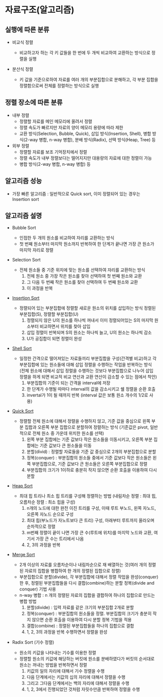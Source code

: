 # 자료구조(알고리즘)

## 실행에 따른 분류

- 비교식 정렬

  - 비교하고자 하는 각 키 값들을 한 번에 두 개씩 비교하여 교환하는 방식으로 정렬을 실행

- 분산식 정렬
  - 키 값을 기준으로하여 자료를 여러 개의 부분집합으로 분해하고, 각 부분 집합을 정렬함으로써 전체를 정렬하는 방식으로 실행

## 정렬 장소에 따른 분류

- 내부 정렬
  - 정렬할 자료를 메인 메모리에 올려서 정렬
  - 정렬 속도가 빠르지만 자료의 양이 메모리 용량에 따라 제한
  - 교환 방식(Selection, Bubble, Quick), 삽입 방식(Insertion, Shell), 병합 방식(2-way 병합, n-way 병합), 분배 방식(Radix), 선택 방식(Heap, Tree) 등 
- 외부 정렬
  - 정렬할 자료를 보조 기억장치에서 정렬
  - 정렬 속도가 내부 정렬보다는 떨어지지만 대용량의 자료에 대한 정렬이 가능
  - 병합 방식(2-way 병합, n-way 병합)  등

## 알고리즘 성능

- 가장 빠른 알고리즘 : 일반적으로 Quick sort, 이미 정렬되어 있는 경우는 Insertion sort

## 알고리즘 설명

- Bubble Sort
  - 인접한 두 개의 원소를 비교하여 자리를 교환하는 방식
  - 첫 번째 원소부터 마지막 원소까지 반복하여 한 단계가 끝나면 가장 큰 원소가 마지막 자리로 정렬
- Selection Sort
  - 전체 원소들 중 기준 위치에 맞는 원소를 선택하여 자리를 교환하는 방식
    1. 전체 원소 중 가장 작은 원소를 찾아 선택하여 첫 번째 원소와 교환
    2. 그 다음 두 번째 작은 원소를 찾아 선택하여 두 번째 원소와 교환
    3. 이 과정을 반복
- [Insertion Sort]( https://www.youtube.com/watch?v=ROalU379l3U&t=111s )
  - 정렬되어 있는 부분집합에 정렬할 새로운 원소의 위치를 삽입하는 방식
    정렬된 부분집합(S), 정렬할 부분집합(U)
    1. 정렬되지 않은 U의 원소를 하나씩 꺼내서 이미 정렬되어있는 S의 마지막 원소부터 비교하면서 위치를 찾아 삽입
    2. 삽입 정렬이 반복되며 S의 원소는 하나씩 늘고, U의 원소는 하나씩 감소
    3. U가 공집합이 되면 정렬이 완성

- [Shell Sort]( https://www.youtube.com/watch?v=CmPA7zE8mx0 )
  - 일정한 간격으로 떨어져있는 자료들끼리 부분집합을 구성(간격별 비교)하고 각 부분집합에 있는 원소들에 대해 삽입 정렬을 수행하는 작업을 반복하는 방식
    (전체 원소에 대해서 삽입 정렬을 수행하는 것보다 부분집합으로 나누어 삽입 정렬을 하게 되면 비교적 비교 연산과 교환 연산이 감소할 수 있는 점에서 착안)
    1. 부분집합의 기준이 되는 간격을 interval에 저장
    2. 한 단계가 수행될 따마다 interval의 값을 감소시키고 쉘 정렬을 순환 호출
    3. invertal가 1이 될 때까지 반복 (interval 값은 보통 원소 개수의 1/2로 사용)

- [Quick Sort]( https://www.youtube.com/watch?v=ywWBy6J5gz8&t=153s )
  - 정렬할 전체 원소에 대해서 정렬을 수행하지 않고, 기준 값을 중심으로 왼쪽 부분 집합과 오른쪽 부분 집합으로 분할하여 정렬하는 방식
    (기준값은 pivot, 일반적으로 전체 원소 중 가운데 위치한 원소를 선택)
    1. 왼쪽 부분 집합에는 기준 값보다 작은 원소들을 이동시키고, 오른쪽 부분 집합에는 기준 값보다 큰 원소들을 이동 
    2. 분할(divid) : 정렬할 자료들을 기준 값 중심으로 2개의 부분집합으로 분할
    3. 정복(conquer) : 부분집합의 원소들 중에서 기준 값보다 작은 원소들은 왼쪽 부분집합으로, 기준 값보다 큰 원소들은 오른쪽 부분집합으로 정렬 
    4. 부분집합의 크기가 1이하로 충분히 작지 않으면 순환 호출을 이용하여 다시 분할 

- [Heap Sort]( https://www.youtube.com/watch?v=Xw2D9aJRBY4&t=49s )
  - 최대 힙 트리나 최소 힙 트리를 구성해 정렬하는 방법
    (내림차순 정렬 : 최대 힙, 오름차순 정렬 : 최소 힙을 구성)
    1. n개의 노드에 대한 완전 이진 트리를 구성, 이때 루트 부노드, 왼쪽 자노드, 오른쪽 자노드 순으로 구성 
    2. 최대 힙(부노드가 자노트보다 큰 트리) 구성, 아래부터 루트까지 올라오며 순차적으로 정렬
    3. m번째 정렬이 끝이 나면 가장 큰 수(루트에 위치)를 마지막 노드와 교환, 여기서 가장 큰 수는 트리에서 나옴
    4. 2, 3의 과정을 반복

- [Merge Sort](https://www.youtube.com/watch?v=XaqR3G_NVoo)
  -  2개 이상의 자료를 오름차순이나 내림차순으로 재 배열하는 것(여러 개의 정렬된 자료의 집합을 병합하여 한 개의 정렬된 집합으로 정렬)
  - 부분집합으로 분할(divide), 각 부분집합에 대해서 정렬 작업을 완성(conquer) 한 후, 정렬된 부분집합들을 다시 결합(combine)하는 분할 정복(divide and conquer) 기법 사용
  - n-way 병합 : n 개의 정렬된 자료의 집합을 결합하여 하나의 집합으로 만드는 병합 방법 
    1. 분할(divide) : 입력 자료를 같은 크기의 부분집합 2개로 분할
    2. 정복(conquer) : 부분집합의 원소들을 정렬. 부분집합의 크기가 충분히 작지 않으면 순환 호출을 이용하여 다시 분할 정복 기법을 적용 
    3. 결합(combine) : 정렬된 부분집합들을 하나의 집합으로 결합 
    4. 1, 2, 3의 과정을 반복 수행하면서 정렬을 완성 

- Radix Sort (기수 정렬)
  - 원소의 키값을 나타내는 기수를 이용한 정렬
  - 정렬할 원소의 키값에 해당하는 버킷에 원소를 분배하였다가 버킷의 순서대로 원소는 꺼내는 방법을 반복하면서 정렬 
    1. 키값의 일의 자리에 대해서 기수 정렬을 수행
    2. 다음 단계에서는 키값의 십의 자리에 대해서 정렬을 수행
    3. 그리고 그다음 단계에서는 백의 자리에 대해서 정렬을 수행
    4. 1, 2, 3에서 진행되었던 것처럼 자릿수만큼 반복하여 정렬을 수행
